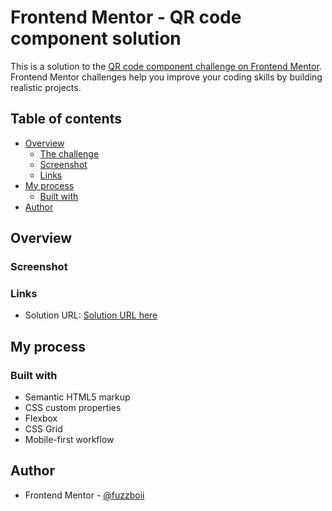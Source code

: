 # Frontend Mentor - QR code component solution

This is a solution to the [QR code component challenge on Frontend Mentor](https://www.frontendmentor.io/challenges/qr-code-component-iux_sIO_H). Frontend Mentor challenges help you improve your coding skills by building realistic projects. 

## Table of contents

- [Overview](#overview)
  - [The challenge](#the-challenge)
  - [Screenshot](#screenshot)
  - [Links](#links)
- [My process](#my-process)
  - [Built with](#built-with)
- [Author](#author)

## Overview

### Screenshot

### Links

- Solution URL: [Solution URL here](https://aronsn.github.io/qr-code-component/)

## My process

### Built with

- Semantic HTML5 markup
- CSS custom properties
- Flexbox
- CSS Grid
- Mobile-first workflow

## Author

- Frontend Mentor - [@fuzzboii](https://www.frontendmentor.io/profile/fuzzboii)